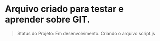 <h1>Arquivo criado para testar e aprender sobre GIT.</h1>

> Status do  Projeto: Em desenvolvimento.
> Criando o arquivo script.js
